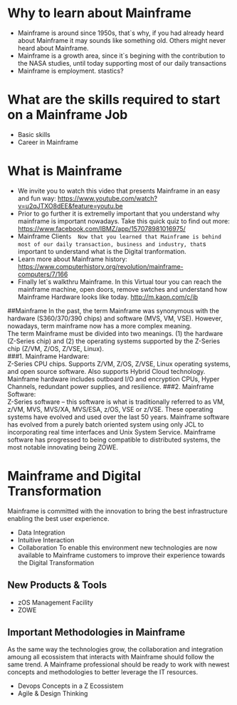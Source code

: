 # Why to learn about Mainframe
- Mainframe is around since 1950s, that`s why, if you had already heard about Mainframe it may sounds like something old. Others might never heard about Mainframe.
- Mainframe is a growth area, since it`s begining with the contribution to the NASA studies, until today supporting most of our daily transactions 
- Mainframe is employment. stastics? 

# What are the skills required to start on a Mainframe Job
- Basic skills
- Career in Mainframe

# What is Mainframe
- We invite you to watch this video that presents Mainframe in an easy and fun way: 
https://www.youtube.com/watch?v=u2qJTXO8dEE&feature=youtu.be
- Prior to go further it is extremelly important that you understand why mainframe is important nowadays.
Take this quick quiz to find out more: https://www.facebook.com/IBMZ/app/157078981016975/
- Mainframe Client`s 
Now that you learned that Mainframe is behind most of our daily transaction, business and industry, that`s important to understand what is the Digital tranformation.
- Learn more about Mainframe history: https://www.computerhistory.org/revolution/mainframe-computers/7/166
- Finally let`s walkthru Mainframe. In this Virtual tour you can reach the mainframe machine, open doors, remove swtches and understand how Mainframe Hardware looks like today.
http://m.kaon.com/c/ib

##Mainframe
In the past, the term Mainframe was synonymous with the hardware (S360/370/390 chips) and software (MVS, VM, VSE).  However, nowadays, term mainframe now has a more complex meaning.  
The term Mainframe must be divided into two meanings.  (1) the hardware (Z-Series chip) and (2) the operating systems supported by the Z-Series chip (Z/VM, Z/OS, Z/VSE, Linux).  
###1. Mainframe Hardware:  
Z-Series CPU chips.  Supports Z/VM, Z/OS, Z/VSE, Linux operating systems, and open source software.  Also supports Hybrid Cloud technology.  Mainframe hardware includes outboard I/O and encryption CPUs, Hyper Channels, redundant power supplies, and resilience.
###2. Mainframe Software:  
Z-Series software – this software is what is traditionally referred to as VM, z/VM, MVS, MVS/XA, MVS/ESA, z/OS, VSE or z/VSE.  These operating systems have evolved and used over the last 50 years.  Mainframe software has evolved from a purely batch oriented system using only JCL to incorporating real time interfaces and Unix System Service.  Mainframe software has progressed to being compatible to distributed systems, the most notable innovating being ZOWE.  


# Mainframe and Digital Transformation
Mainframe is committed with the innovation to bring the best infrastructure enabling the best user experience. 
- Data Integration
- Intuitive Interaction 
- Collaboration
To enable this environment new technologies are now available to Mainframe customers to improve their experience towards the Digital Transformation
## New Products & Tools
- zOS Management Facility
- ZOWE

## Important Methodologies in Mainframe
As the same way the technologies grow, the collaboration and integration amoung all ecossistem that interacts with Mainframe should follow the same trend. A Mainframe professional should be ready to work with newest concepts and methodologies to better leverage the IT resources.
- Devops Concepts in a Z Ecossistem
- Agile & Design Thinking

